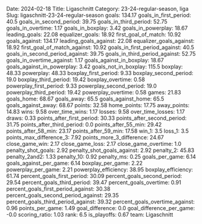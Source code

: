 Date: 2024-02-18
Title: Ligaschnitt
Category: 23-24-regular-season, liga
Slug: ligaschnitt-23-24-regular-season
goals: 134.17
goals_in_first_period: 40.5
goals_in_second_period: 39.75
goals_in_third_period: 52.75
goals_in_overtime: 1.17
goals_in_boxplay: 3.42
goals_in_powerplay: 18.67
leading_goals: 22.08
equalizer_goals: 18.92
first_goal_of_match: 10.92
goals_against: 134.17
leading_goals_against: 22.08
equalizer_goals_against: 18.92
first_goal_of_match_against: 10.92
goals_in_first_period_against: 40.5
goals_in_second_period_against: 39.75
goals_in_third_period_against: 52.75
goals_in_overtime_against: 1.17
goals_against_in_boxplay: 18.67
goals_against_in_powerplay: 3.42
goals_not_in_boxplay: 115.5
boxplay: 48.33
powerplay: 48.33
boxplay_first_period: 9.33
boxplay_second_period: 19.0
boxplay_third_period: 19.42
boxplay_overtime: 0.58
powerplay_first_period: 9.33
powerplay_second_period: 19.0
powerplay_third_period: 19.42
powerplay_overtime: 0.58
games: 21.83
goals_home: 68.67
goals_away: 65.5
goals_against_home: 65.5
goals_against_away: 68.67
points: 32.58
home_points: 17.75
away_points: 14.83
wins: 9.58
over_time_wins: 1.17
losses: 9.58
over_time_losses: 1.17
draws: 0.33
points_after_first_period: 30.33
points_after_second_period: 31.75
points_after_third_period: 0.0
points_after_55_min: 29.42
points_after_58_min: 23.17
points_after_59_min: 17.58
win_1: 3.5
loss_1: 3.5
points_max_difference_3: 7.92
points_more_3_difference: 24.67
close_game_win: 2.17
close_game_loss: 2.17
close_game_overtime: 1.0
penalty_shot_goals: 2.92
penalty_shot_goals_against: 2.92
penalty_2: 45.83
penalty_2and2: 1.33
penalty_10: 0.92
penalty_ms: 0.25
goals_per_game: 6.14
goals_against_per_game: 6.14
boxplay_per_game: 2.22
powerplay_per_game: 2.21
powerplay_efficiency: 38.95
boxplay_efficiency: 61.74
percent_goals_first_period: 30.09
percent_goals_second_period: 29.54
percent_goals_third_period: 39.47
percent_goals_overtime: 0.91
percent_goals_first_period_against: 30.38
percent_goals_second_period_against: 29.35
percent_goals_third_period_against: 39.32
percent_goals_overtime_against: 0.96
points_per_game: 1.49
goal_difference: 0.0
goal_difference_per_game: -0.0
scoring_ratio: 1.03
rank: 6.5
is_playoffs: 0.67
team: Ligaschnitt
